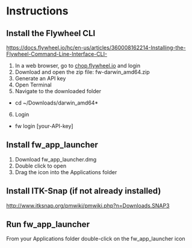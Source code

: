 # Instructions

## Install the Flywheel CLI

https://docs.flywheel.io/hc/en-us/articles/360008162214-Installing-the-Flywheel-Command-Line-Interface-CLI-

1.	In a web browser, go to [chop.flywheel.io](chop.flywheel.io) and login
2.	Download and open the zip file: fw-darwin_amd64.zip
3.	Generate an API key
4.	Open Terminal
5.	Navigate to the downloaded folder
 - cd ~/Downloads/darwin_amd64*
6.	Login
 - fw login [your-API-key]

## Install fw_app_launcher

1.	Download fw_app_launcher.dmg
2.	Double click to open
3.	Drag the icon into the Applications folder

## Install ITK-Snap (if not already installed)

http://www.itksnap.org/pmwiki/pmwiki.php?n=Downloads.SNAP3

## Run fw_app_launcher

From your Applications folder double-click on the fw_app_launcher icon

